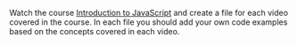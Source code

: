 Watch the course [Introduction to JavaScript](https://scrimba.com/g/gintrotojavascript) and create a file for each video covered in the course. 
In each file you should add your own code examples based on the concepts covered in each video.